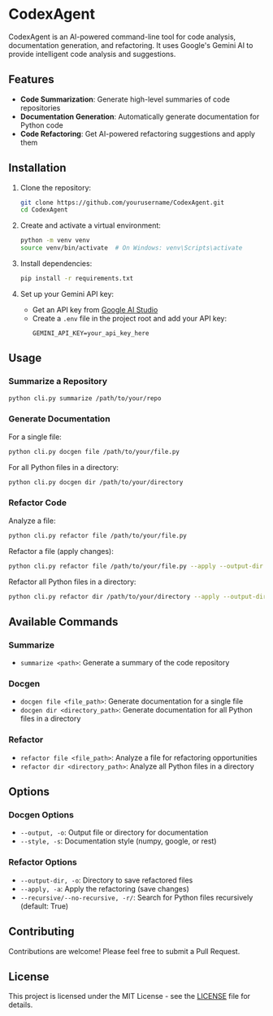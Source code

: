 # CodexAgent

CodexAgent is an AI-powered command-line tool for code analysis, documentation generation, and refactoring. It uses Google's Gemini AI to provide intelligent code analysis and suggestions.

## Features

- **Code Summarization**: Generate high-level summaries of code repositories
- **Documentation Generation**: Automatically generate documentation for Python code
- **Code Refactoring**: Get AI-powered refactoring suggestions and apply them

## Installation

1. Clone the repository:
   ```bash
   git clone https://github.com/yourusername/CodexAgent.git
   cd CodexAgent
   ```

2. Create and activate a virtual environment:
   ```bash
   python -m venv venv
   source venv/bin/activate  # On Windows: venv\Scripts\activate
   ```

3. Install dependencies:
   ```bash
   pip install -r requirements.txt
   ```

4. Set up your Gemini API key:
   - Get an API key from [Google AI Studio](https://makersuite.google.com/)
   - Create a `.env` file in the project root and add your API key:
     ```
     GEMINI_API_KEY=your_api_key_here
     ```

## Usage

### Summarize a Repository

```bash
python cli.py summarize /path/to/your/repo
```

### Generate Documentation

For a single file:
```bash
python cli.py docgen file /path/to/your/file.py
```

For all Python files in a directory:
```bash
python cli.py docgen dir /path/to/your/directory
```

### Refactor Code

Analyze a file:
```bash
python cli.py refactor file /path/to/your/file.py
```

Refactor a file (apply changes):
```bash
python cli.py refactor file /path/to/your/file.py --apply --output-dir ./refactored
```

Refactor all Python files in a directory:
```bash
python cli.py refactor dir /path/to/your/directory --apply --output-dir ./refactored
```

## Available Commands

### Summarize

- `summarize <path>`: Generate a summary of the code repository

### Docgen

- `docgen file <file_path>`: Generate documentation for a single file
- `docgen dir <directory_path>`: Generate documentation for all Python files in a directory

### Refactor

- `refactor file <file_path>`: Analyze a file for refactoring opportunities
- `refactor dir <directory_path>`: Analyze all Python files in a directory

## Options

### Docgen Options

- `--output, -o`: Output file or directory for documentation
- `--style, -s`: Documentation style (numpy, google, or rest)

### Refactor Options

- `--output-dir, -o`: Directory to save refactored files
- `--apply, -a`: Apply the refactoring (save changes)
- `--recursive/--no-recursive, -r/`: Search for Python files recursively (default: True)

## Contributing

Contributions are welcome! Please feel free to submit a Pull Request.

## License

This project is licensed under the MIT License - see the [LICENSE](LICENSE) file for details.
